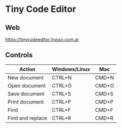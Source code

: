 # Tiny Code Editor

## Web

https://tinycodeeditor.lrusso.com.ar

## Controls
| Action  | Windows/Linux | Mac |
| ------------- | ------------- | ------------- |
| New document  | CTRL+N | CMD+N |
| Open document  | CTRL+O  | CMD+O |
| Save document  | CTRL+S  | CMD+S |
| Print document  | CTRL+P  | CMD+P |
| Find  | CTRL+F  | CMD+F |
| Find and replace  | CTRL+R  | CMD+R|

